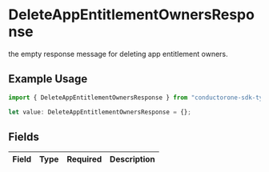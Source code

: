 # DeleteAppEntitlementOwnersResponse

the empty response message for deleting app entitlement owners.

## Example Usage

```typescript
import { DeleteAppEntitlementOwnersResponse } from "conductorone-sdk-typescript/sdk/models/shared";

let value: DeleteAppEntitlementOwnersResponse = {};
```

## Fields

| Field       | Type        | Required    | Description |
| ----------- | ----------- | ----------- | ----------- |
